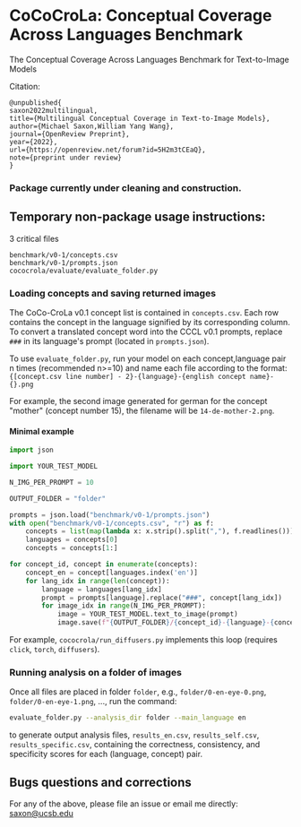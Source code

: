 # CoCoCroLa: Conceptual Coverage Across Languages Benchmark

The Conceptual Coverage Across Languages Benchmark for Text-to-Image Models

Citation:

```
@unpublished{              
saxon2022multilingual,              
title={Multilingual Conceptual Coverage in Text-to-Image Models},              
author={Michael Saxon,William Yang Wang},              
journal={OpenReview Preprint},              
year={2022},              
url={https://openreview.net/forum?id=5H2m3tCEaQ},
note={preprint under review}          
}
```

### Package currently under cleaning and construction.

## Temporary non-package usage instructions:

3 critical files
```
benchmark/v0-1/concepts.csv
benchmark/v0-1/prompts.json
cococrola/evaluate/evaluate_folder.py
```

### Loading concepts and saving returned images

The CoCo-CroLa v0.1 concept list is contained in `concepts.csv`. Each row contains the concept in the language signified by its corresponding column. To convert a translated concept word into the CCCL v0.1 prompts, replace `###` in its language's prompt (located in `prompts.json`).

To use `evaluate_folder.py`, run your model on each concept,language pair n times (recommended n>=10) and name each file according to the format: `{[concept.csv line number] - 2}-{language}-{english concept name}-{}.png`

For example, the second image generated for german for the concept "mother" (concept number 15), the filename will be `14-de-mother-2.png`.


#### Minimal example

```python
import json

import YOUR_TEST_MODEL

N_IMG_PER_PROMPT = 10

OUTPUT_FOLDER = "folder"

prompts = json.load("benchmark/v0-1/prompts.json")
with open("benchmark/v0-1/concepts.csv", "r") as f:
    concepts = list(map(lambda x: x.strip().split(","), f.readlines()))
    languages = concepts[0]
    concepts = concepts[1:]

for concept_id, concept in enumerate(concepts):
    concept_en = concept[languages.index('en')]
    for lang_idx in range(len(concept)):
        language = languages[lang_idx]
        prompt = prompts[language].replace("###", concept[lang_idx])
        for image_idx in range(N_IMG_PER_PROMPT):
            image = YOUR_TEST_MODEL.text_to_image(prompt)
            image.save(f"{OUTPUT_FOLDER}/{concept_id}-{language}-{concept_en}-{i}.png")
```

For example, `cococrola/run_diffusers.py` implements this loop (requires `click`, `torch`, `diffusers`).

### Running analysis on a folder of images

Once all files are placed in folder `folder`, e.g., `folder/0-en-eye-0.png`, `folder/0-en-eye-1.png`, ..., run the command: 

```bash
evaluate_folder.py --analysis_dir folder --main_language en
```
to generate output analysis files, `results_en.csv`, `results_self.csv`, `results_specific.csv`, containing the correctness, consistency, and specificity scores for each (language, concept) pair.

## Bugs questions and corrections

For any of the above, please file an issue or email me directly: [saxon@ucsb.edu](mailto:saxon@ucsb.edu)

